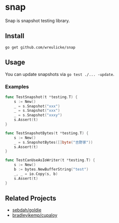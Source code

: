 # snap

Snap is snapshot testing library.

## Install

```
go get github.com/wreulicke/snap
```

## Usage

You can update snapshots via `go test ./... -update`.

### Examples

```go
func TestSnapshot(t *testing.T) {
	s := New()
	_ = s.Snapshot("xxx")
	_ = s.Snapshot("xxx")
	_ = s.Snapshot("xxxy")
	s.Assert(t)
}

func TestSnapshotBytes(t *testing.T) {
	s := New()
	_ = s.SnapshotBytes([]byte("吉野家"))
	s.Assert(t)
}

func TestCanUseAsIoWriter(t *testing.T) {
	s := New()
	b := bytes.NewBufferString("test")
	_, _ = io.Copy(s, b)
	s.Assert(t)
}
```

## Related Projects

* [sebdah/goldie](https://github.com/sebdah/goldie)
* [bradleyjkemp/cupaloy](https://github.com/bradleyjkemp/cupaloy)
